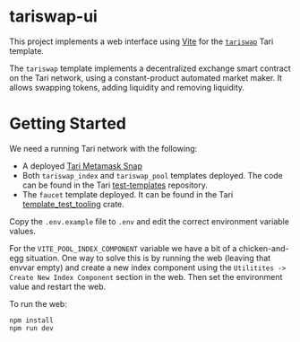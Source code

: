 # tariswap-ui

This project implements a web interface using [Vite](https://vitejs.de) for the [`tariswap`](https://github.com/tari-project/test-templates) Tari template.

The `tariswap` template implements a decentralized exchange smart contract on the Tari network, using a constant-product automated market maker. It allows swapping tokens, adding liquidity and removing liquidity.

# Getting Started

We need a running Tari network with the following:
* A deployed [Tari Metamask Snap](https://github.com/tari-project/tari-snap)
* Both `tariswap_index` and `tariswap_pool` templates deployed. The code can be found in the Tari [test-templates](https://github.com/tari-project/test-templates/tree/main/templates/tariswap/templates) repository.
* The `faucet` template deployed. It can be found in the Tari [template_test_tooling](https://github.com/tari-project/tari-dan/tree/development/dan_layer/template_test_tooling/templates/faucet) crate.

Copy the `.env.example` file to `.env` and edit the correct environment variable values.

For the `VITE_POOL_INDEX_COMPONENT` variable we have a bit of a chicken-and-egg situation. One way to solve this is by running the web (leaving that envvar empty) and create a new index component using the `Utilitites -> Create New Index Component` section in the web. Then set the environment value and restart the web.

To run the web:
```shell
npm install
npm run dev
```


